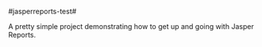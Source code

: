 #jasperreports-test#

A pretty simple project demonstrating how to get up and going with Jasper Reports. 